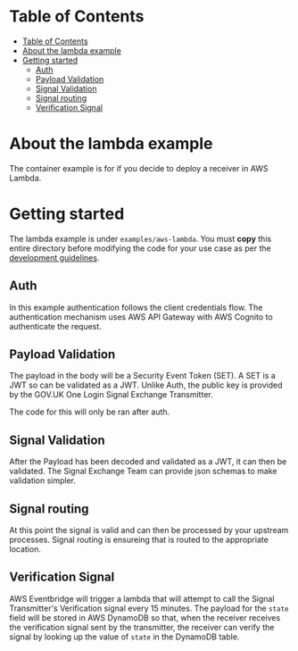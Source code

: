 # Table of Contents

- [Table of Contents](#table-of-contents)
- [About the lambda example](#about-the-lambda-example)
- [Getting started](#getting-started)
  - [Auth](#auth)
  - [Payload Validation](#payload-validation)
  - [Signal Validation](#signal-validation)
  - [Signal routing](#signal-routing)
  - [Verification Signal](#verification-signal)

# About the lambda example

The container example is for if you decide to deploy a receiver in AWS Lambda.

# Getting started

The lambda example is under `examples/aws-lambda`. You must **copy** this entire directory before modifying the code for your use case as per the [development guidelines](README.md#development-guidelines).

## Auth

In this example authentication follows the client credentials flow. The authentication mechanism uses AWS API Gateway with AWS Cognito to authenticate the request.

## Payload Validation

The payload in the body will be a Security Event Token (SET). A SET is a JWT so can be validated as a JWT. Unlike Auth, the public key is provided by the GOV.UK One Login Signal Exchange Transmitter.

The code for this will only be ran after auth.

## Signal Validation

After the Payload has been decoded and validated as a JWT, it can then be validated. The Signal Exchange Team can provide json schemas to make validation simpler.

## Signal routing

At this point the signal is valid and can then be processed by your upstream processes. Signal routing is ensureing that is routed to the appropriate location.

## Verification Signal

AWS Eventbridge will trigger a lambda that will attempt to call the Signal Transmitter's Verification signal every 15 minutes. The payload for the `state` field will be stored in AWS DynamoDB so that, when the receiver receives the verification signal sent by the transmitter, the receiver can verify the signal by looking up the value of `state` in the DynamoDB table.
